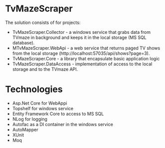 # TvMazeScraper
The solution consists of for projects:
- TvMazeScraper.Collector - a windows service that grabs data from TVmaze in background and keeps it in the local storage (MS SQL database). 
- MTvMazeScraper.WebApi - a web service that returns paged TV shows from the local storage (http://localhost:57035/api/shows?page=3).
- TvMazeScraper.Core - a library that encapsulate basic application logic
- TvMazeScraper.DataAccess - implementation of access to the local storage and to the TVmaze API.

# Technologies
- Asp.Net Core for WebAppi
- Topshelf for windows service
- Entity Framework Core to access to MS SQL
- NLog for logging
- Autofac as a DI container in the windows service
- AutoMapper
- XUnit
- Moq
